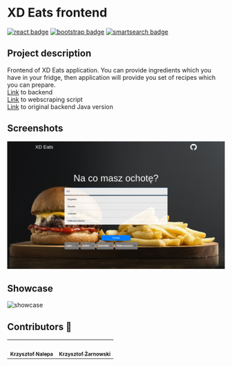 # XD Eats frontend

[![react badge](https://img.shields.io/badge/react-16.13.1-blue)](https://www.npmjs.com/package/react)
[![bootstrap badge](https://img.shields.io/badge/bootstrap-4.5.2-darkviolet)](https://www.npmjs.com/package/bootstrap)
[![smartsearch badge](https://img.shields.io/badge/smart--search-0.2.0-orange)](https://www.npmjs.com/package/smart-search)

## Project description
Frontend of XD Eats application. You can provide ingredients which you have in your fridge, then application will provide you set of recipes which you can prepare. <br>
[Link](https://github.com/Better-Team-XD/xd-eats-back-v2) to backend <br>
[Link](https://github.com/Better-Team-XD/hacknarok-script) to webscraping script <br>
[Link](https://github.com/Better-Team-XD/hacknarok-back) to original backend Java version <br>


## Screenshots
![screen](https://github.com/Better-Team-XD/hacknarok-web/blob/master/screenshots/screen1.png)


## Showcase
![showcase](https://github.com/Better-Team-XD/hacknarok-web/blob/master/screenshots/usecase.gif)


## Contributors :hotdog:
<table>
  <tr>
    <td align="center"><a href="https://github.com/kraleppa"><img src="https://avatars1.githubusercontent.com/u/56135216?s=460&u=359e017d16c70a31d3bdb086172308cc6f045acf&v=4" width="100px;" alt=""/><br /><sub><b>Krzysztof Nalepa</b></sub></a><br /></td>
    </td>
        <td align="center"><a href="https://github.com/kzarnowski"><img src="https://avatars1.githubusercontent.com/u/45438132?s=460&v=4" width="100px;" alt=""/><br /><sub><b>Krzysztof Żarnowski</b></sub></a><br /></td>
        </td>
  </tr>
</table>  
